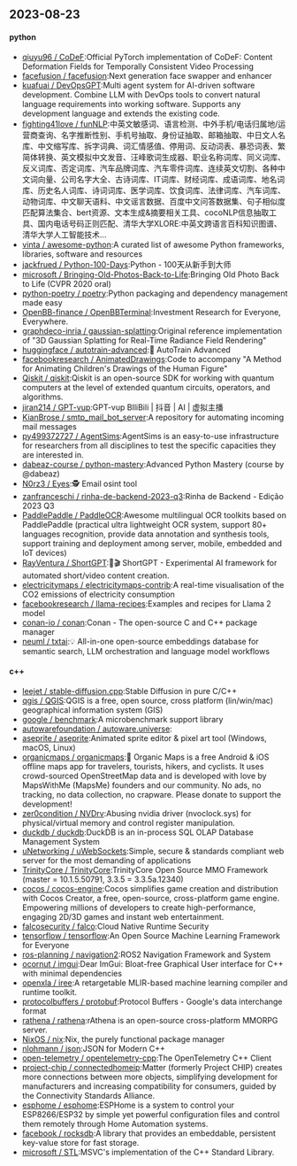 ## 2023-08-23

#### python
* [qiuyu96 / CoDeF](https://github.com/qiuyu96/CoDeF):Official PyTorch implementation of CoDeF: Content Deformation Fields for Temporally Consistent Video Processing
* [facefusion / facefusion](https://github.com/facefusion/facefusion):Next generation face swapper and enhancer
* [kuafuai / DevOpsGPT](https://github.com/kuafuai/DevOpsGPT):Multi agent system for AI-driven software development. Combine LLM with DevOps tools to convert natural language requirements into working software. Supports any development language and extends the existing code.
* [fighting41love / funNLP](https://github.com/fighting41love/funNLP):中英文敏感词、语言检测、中外手机/电话归属地/运营商查询、名字推断性别、手机号抽取、身份证抽取、邮箱抽取、中日文人名库、中文缩写库、拆字词典、词汇情感值、停用词、反动词表、暴恐词表、繁简体转换、英文模拟中文发音、汪峰歌词生成器、职业名称词库、同义词库、反义词库、否定词库、汽车品牌词库、汽车零件词库、连续英文切割、各种中文词向量、公司名字大全、古诗词库、IT词库、财经词库、成语词库、地名词库、历史名人词库、诗词词库、医学词库、饮食词库、法律词库、汽车词库、动物词库、中文聊天语料、中文谣言数据、百度中文问答数据集、句子相似度匹配算法集合、bert资源、文本生成&摘要相关工具、cocoNLP信息抽取工具、国内电话号码正则匹配、清华大学XLORE:中英文跨语言百科知识图谱、清华大学人工智能技术…
* [vinta / awesome-python](https://github.com/vinta/awesome-python):A curated list of awesome Python frameworks, libraries, software and resources
* [jackfrued / Python-100-Days](https://github.com/jackfrued/Python-100-Days):Python - 100天从新手到大师
* [microsoft / Bringing-Old-Photos-Back-to-Life](https://github.com/microsoft/Bringing-Old-Photos-Back-to-Life):Bringing Old Photo Back to Life (CVPR 2020 oral)
* [python-poetry / poetry](https://github.com/python-poetry/poetry):Python packaging and dependency management made easy
* [OpenBB-finance / OpenBBTerminal](https://github.com/OpenBB-finance/OpenBBTerminal):Investment Research for Everyone, Everywhere.
* [graphdeco-inria / gaussian-splatting](https://github.com/graphdeco-inria/gaussian-splatting):Original reference implementation of "3D Gaussian Splatting for Real-Time Radiance Field Rendering"
* [huggingface / autotrain-advanced](https://github.com/huggingface/autotrain-advanced):🤗 AutoTrain Advanced
* [facebookresearch / AnimatedDrawings](https://github.com/facebookresearch/AnimatedDrawings):Code to accompany "A Method for Animating Children's Drawings of the Human Figure"
* [Qiskit / qiskit](https://github.com/Qiskit/qiskit):Qiskit is an open-source SDK for working with quantum computers at the level of extended quantum circuits, operators, and algorithms.
* [jiran214 / GPT-vup](https://github.com/jiran214/GPT-vup):GPT-vup BIliBili | 抖音 | AI | 虚拟主播
* [KianBrose / smtp_mail_bot_server](https://github.com/KianBrose/smtp_mail_bot_server):A repository for automating incoming mail messages
* [py499372727 / AgentSims](https://github.com/py499372727/AgentSims):AgentSims is an easy-to-use infrastructure for researchers from all disciplines to test the specific capacities they are interested in.
* [dabeaz-course / python-mastery](https://github.com/dabeaz-course/python-mastery):Advanced Python Mastery (course by @dabeaz)
* [N0rz3 / Eyes](https://github.com/N0rz3/Eyes):🕵️ Email osint tool
* [zanfranceschi / rinha-de-backend-2023-q3](https://github.com/zanfranceschi/rinha-de-backend-2023-q3):Rinha de Backend - Edição 2023 Q3
* [PaddlePaddle / PaddleOCR](https://github.com/PaddlePaddle/PaddleOCR):Awesome multilingual OCR toolkits based on PaddlePaddle (practical ultra lightweight OCR system, support 80+ languages recognition, provide data annotation and synthesis tools, support training and deployment among server, mobile, embedded and IoT devices)
* [RayVentura / ShortGPT](https://github.com/RayVentura/ShortGPT):🚀🎬 ShortGPT - Experimental AI framework for automated short/video content creation.
* [electricitymaps / electricitymaps-contrib](https://github.com/electricitymaps/electricitymaps-contrib):A real-time visualisation of the CO2 emissions of electricity consumption
* [facebookresearch / llama-recipes](https://github.com/facebookresearch/llama-recipes):Examples and recipes for Llama 2 model
* [conan-io / conan](https://github.com/conan-io/conan):Conan - The open-source C and C++ package manager
* [neuml / txtai](https://github.com/neuml/txtai):💡 All-in-one open-source embeddings database for semantic search, LLM orchestration and language model workflows

#### c++
* [leejet / stable-diffusion.cpp](https://github.com/leejet/stable-diffusion.cpp):Stable Diffusion in pure C/C++
* [qgis / QGIS](https://github.com/qgis/QGIS):QGIS is a free, open source, cross platform (lin/win/mac) geographical information system (GIS)
* [google / benchmark](https://github.com/google/benchmark):A microbenchmark support library
* [autowarefoundation / autoware.universe](https://github.com/autowarefoundation/autoware.universe):
* [aseprite / aseprite](https://github.com/aseprite/aseprite):Animated sprite editor & pixel art tool (Windows, macOS, Linux)
* [organicmaps / organicmaps](https://github.com/organicmaps/organicmaps):🍃 Organic Maps is a free Android & iOS offline maps app for travelers, tourists, hikers, and cyclists. It uses crowd-sourced OpenStreetMap data and is developed with love by MapsWithMe (MapsMe) founders and our community. No ads, no tracking, no data collection, no crapware. Please donate to support the development!
* [zer0condition / NVDrv](https://github.com/zer0condition/NVDrv):Abusing nvidia driver (nvoclock.sys) for physical/virtual memory and control register manipulation.
* [duckdb / duckdb](https://github.com/duckdb/duckdb):DuckDB is an in-process SQL OLAP Database Management System
* [uNetworking / uWebSockets](https://github.com/uNetworking/uWebSockets):Simple, secure & standards compliant web server for the most demanding of applications
* [TrinityCore / TrinityCore](https://github.com/TrinityCore/TrinityCore):TrinityCore Open Source MMO Framework (master = 10.1.5.50791, 3.3.5 = 3.3.5a.12340)
* [cocos / cocos-engine](https://github.com/cocos/cocos-engine):Cocos simplifies game creation and distribution with Cocos Creator, a free, open-source, cross-platform game engine. Empowering millions of developers to create high-performance, engaging 2D/3D games and instant web entertainment.
* [falcosecurity / falco](https://github.com/falcosecurity/falco):Cloud Native Runtime Security
* [tensorflow / tensorflow](https://github.com/tensorflow/tensorflow):An Open Source Machine Learning Framework for Everyone
* [ros-planning / navigation2](https://github.com/ros-planning/navigation2):ROS2 Navigation Framework and System
* [ocornut / imgui](https://github.com/ocornut/imgui):Dear ImGui: Bloat-free Graphical User interface for C++ with minimal dependencies
* [openxla / iree](https://github.com/openxla/iree):A retargetable MLIR-based machine learning compiler and runtime toolkit.
* [protocolbuffers / protobuf](https://github.com/protocolbuffers/protobuf):Protocol Buffers - Google's data interchange format
* [rathena / rathena](https://github.com/rathena/rathena):rAthena is an open-source cross-platform MMORPG server.
* [NixOS / nix](https://github.com/NixOS/nix):Nix, the purely functional package manager
* [nlohmann / json](https://github.com/nlohmann/json):JSON for Modern C++
* [open-telemetry / opentelemetry-cpp](https://github.com/open-telemetry/opentelemetry-cpp):The OpenTelemetry C++ Client
* [project-chip / connectedhomeip](https://github.com/project-chip/connectedhomeip):Matter (formerly Project CHIP) creates more connections between more objects, simplifying development for manufacturers and increasing compatibility for consumers, guided by the Connectivity Standards Alliance.
* [esphome / esphome](https://github.com/esphome/esphome):ESPHome is a system to control your ESP8266/ESP32 by simple yet powerful configuration files and control them remotely through Home Automation systems.
* [facebook / rocksdb](https://github.com/facebook/rocksdb):A library that provides an embeddable, persistent key-value store for fast storage.
* [microsoft / STL](https://github.com/microsoft/STL):MSVC's implementation of the C++ Standard Library.
